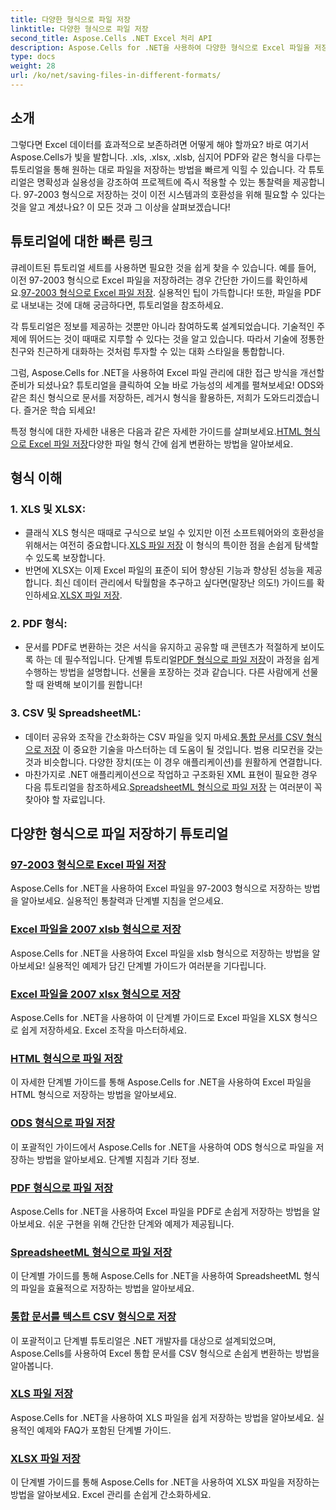 ```yaml
---
title: 다양한 형식으로 파일 저장
linktitle: 다양한 형식으로 파일 저장
second_title: Aspose.Cells .NET Excel 처리 API
description: Aspose.Cells for .NET을 사용하여 다양한 형식으로 Excel 파일을 저장하는 방법에 대한 포괄적인 튜토리얼을 알아보세요. Excel 기술을 향상시키세요.
type: docs
weight: 28
url: /ko/net/saving-files-in-different-formats/
---
```

## 소개

그렇다면 Excel 데이터를 효과적으로 보존하려면 어떻게 해야 할까요? 바로 여기서 Aspose.Cells가 빛을 발합니다. .xls, .xlsx, .xlsb, 심지어 PDF와 같은 형식을 다루는 튜토리얼을 통해 원하는 대로 파일을 저장하는 방법을 빠르게 익힐 수 있습니다. 각 튜토리얼은 명확성과 실용성을 강조하여 프로젝트에 즉시 적용할 수 있는 통찰력을 제공합니다. 97-2003 형식으로 저장하는 것이 이전 시스템과의 호환성을 위해 필요할 수 있다는 것을 알고 계셨나요? 이 모든 것과 그 이상을 살펴보겠습니다!

## 튜토리얼에 대한 빠른 링크
큐레이트된 튜토리얼 세트를 사용하면 필요한 것을 쉽게 찾을 수 있습니다. 예를 들어, 이전 97-2003 형식으로 Excel 파일을 저장하려는 경우 간단한 가이드를 확인하세요.[97-2003 형식으로 Excel 파일 저장](./save-excel-file-in-97-2003-format/). 실용적인 팁이 가득합니다! 또한, 파일을 PDF로 내보내는 것에 대해 궁금하다면, 튜토리얼을 참조하세요.

각 튜토리얼은 정보를 제공하는 것뿐만 아니라 참여하도록 설계되었습니다. 기술적인 주제에 뛰어드는 것이 때때로 지루할 수 있다는 것을 알고 있습니다. 따라서 기술에 정통한 친구와 친근하게 대화하는 것처럼 투자할 수 있는 대화 스타일을 통합합니다.

그럼, Aspose.Cells for .NET을 사용하여 Excel 파일 관리에 대한 접근 방식을 개선할 준비가 되셨나요? 튜토리얼을 클릭하여 오늘 바로 가능성의 세계를 펼쳐보세요! ODS와 같은 최신 형식으로 문서를 저장하든, 레거시 형식을 활용하든, 저희가 도와드리겠습니다. 즐거운 학습 되세요! 

특정 형식에 대한 자세한 내용은 다음과 같은 자세한 가이드를 살펴보세요.[HTML 형식으로 Excel 파일 저장](./save-file-in-html-format/)다양한 파일 형식 간에 쉽게 변환하는 방법을 알아보세요.

## 형식 이해

### 1. XLS 및 XLSX: 
-  클래식 XLS 형식은 때때로 구식으로 보일 수 있지만 이전 소프트웨어와의 호환성을 위해서는 여전히 중요합니다.[XLS 파일 저장](./save-xls-file/) 이 형식의 특이한 점을 손쉽게 탐색할 수 있도록 보장합니다. 
-  반면에 XLSX는 이제 Excel 파일의 표준이 되어 향상된 기능과 향상된 성능을 제공합니다. 최신 데이터 관리에서 탁월함을 추구하고 싶다면(말장난 의도!) 가이드를 확인하세요.[XLSX 파일 저장](./save-xlsx-file/).

### 2. PDF 형식:
-  문서를 PDF로 변환하는 것은 서식을 유지하고 공유할 때 콘텐츠가 적절하게 보이도록 하는 데 필수적입니다. 단계별 튜토리얼[PDF 형식으로 파일 저장](./save-file-in-pdf-format/)이 과정을 쉽게 수행하는 방법을 설명합니다. 선물을 포장하는 것과 같습니다. 다른 사람에게 선물할 때 완벽해 보이기를 원합니다!

### 3. CSV 및 SpreadsheetML:
-  데이터 공유와 조작을 간소화하는 CSV 파일을 잊지 마세요.[통합 문서를 CSV 형식으로 저장](./save-workbook-to-text-csv-format/) 이 중요한 기술을 마스터하는 데 도움이 될 것입니다. 범용 리모컨을 갖는 것과 비슷합니다. 다양한 장치(또는 이 경우 애플리케이션)를 원활하게 연결합니다.
-  마찬가지로 .NET 애플리케이션으로 작업하고 구조화된 XML 표현이 필요한 경우 다음 튜토리얼을 참조하세요.[SpreadsheetML 형식으로 파일 저장](./save-file-in-spreadsheetml-format/) 는 여러분이 꼭 찾아야 할 자료입니다.

## 다양한 형식으로 파일 저장하기 튜토리얼
### [97-2003 형식으로 Excel 파일 저장](./save-excel-file-in-97-2003-format/)
Aspose.Cells for .NET을 사용하여 Excel 파일을 97-2003 형식으로 저장하는 방법을 알아보세요. 실용적인 통찰력과 단계별 지침을 얻으세요.
### [Excel 파일을 2007 xlsb 형식으로 저장](./save-excel-file-in-2007-xlsb-format/)
Aspose.Cells for .NET을 사용하여 Excel 파일을 xlsb 형식으로 저장하는 방법을 알아보세요! 실용적인 예제가 담긴 단계별 가이드가 여러분을 기다립니다.
### [Excel 파일을 2007 xlsx 형식으로 저장](./save-excel-file-in-2007-xlsx-format/)
Aspose.Cells for .NET을 사용하여 이 단계별 가이드로 Excel 파일을 XLSX 형식으로 쉽게 저장하세요. Excel 조작을 마스터하세요.
### [HTML 형식으로 파일 저장](./save-file-in-html-format/)
이 자세한 단계별 가이드를 통해 Aspose.Cells for .NET을 사용하여 Excel 파일을 HTML 형식으로 저장하는 방법을 알아보세요.
### [ODS 형식으로 파일 저장](./save-file-in-ods-format/)
이 포괄적인 가이드에서 Aspose.Cells for .NET을 사용하여 ODS 형식으로 파일을 저장하는 방법을 알아보세요. 단계별 지침과 기타 정보.
### [PDF 형식으로 파일 저장](./save-file-in-pdf-format/)
Aspose.Cells for .NET을 사용하여 Excel 파일을 PDF로 손쉽게 저장하는 방법을 알아보세요. 쉬운 구현을 위해 간단한 단계와 예제가 제공됩니다.
### [SpreadsheetML 형식으로 파일 저장](./save-file-in-spreadsheetml-format/)
이 단계별 가이드를 통해 Aspose.Cells for .NET을 사용하여 SpreadsheetML 형식의 파일을 효율적으로 저장하는 방법을 알아보세요.
### [통합 문서를 텍스트 CSV 형식으로 저장](./save-workbook-to-text-csv-format/)
이 포괄적이고 단계별 튜토리얼은 .NET 개발자를 대상으로 설계되었으며, Aspose.Cells를 사용하여 Excel 통합 문서를 CSV 형식으로 손쉽게 변환하는 방법을 알아봅니다.
### [XLS 파일 저장](./save-xls-file/)
Aspose.Cells for .NET을 사용하여 XLS 파일을 쉽게 저장하는 방법을 알아보세요. 실용적인 예제와 FAQ가 포함된 단계별 가이드.
### [XLSX 파일 저장](./save-xlsx-file/)
이 단계별 가이드를 통해 Aspose.Cells for .NET을 사용하여 XLSX 파일을 저장하는 방법을 알아보세요. Excel 관리를 손쉽게 간소화하세요.